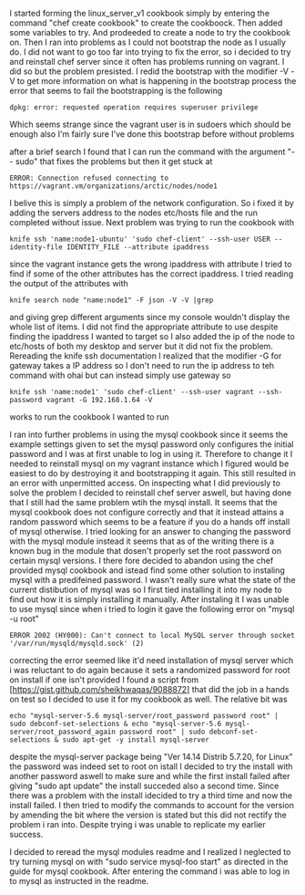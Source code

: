 I started forming the linux_server_v1 cookbook simply by entering the command "chef create cookbook" to create the cookboock. Then added some variables to try. And prodeeded to create a node to try the cookbook on. Then I ran into problems as I could not bootstrap the node as I usually do. I did not want to go too far into trying to fix the error, so i decided to try and reinstall chef server since it often has problems running on vagrant. I did so but the problem presisted. I redid the bootstrap with the modifier -V -V to get more information on what is happening in the bootstrap process the error that seems to fail the bootstrapping is the following 
```
dpkg: error: requested operation requires superuser privilege
```

Which seems strange since the vagrant user is in sudoers which should be enough also I'm fairly sure I've done this bootstrap before without problems

after a brief search I found that I can run the command with the argument "-- sudo" that fixes the problems but then it get stuck at 

```
ERROR: Connection refused connecting to https://vagrant.vm/organizations/arctic/nodes/node1
```
I belive this is simply a problem of the network configuration. So i fixed it by adding the servers address to the nodes etc/hosts file and the run completed without issue.
Next problem was trying to run the cookbook with 

```
knife ssh 'name:node1-ubuntu' 'sudo chef-client' --ssh-user USER --identity-file IDENTITY_FILE --attribute ipaddress
```

since the vagrant instance gets the wrong ipaddress with attribute I tried to find if some of the other attributes has the correct ipaddress. I tried reading the output of the attributes with 
```
knife search node "name:node1" -F json -V -V |grep 
```
and giving grep different arguments since my console wouldn't display the whole list of items. I did not find the appropriate attribute to use despite finding the ipaddress I wanted to target so I also added the ip of the node to etc/hosts of both my desktop and server but it did not fix the problem. 
Rereading the knife ssh documentation I realized that the modifier -G for gateway takes a IP address so I don't need to run the ip address to teh command with ohai but can instead simply use gateway so
```
knife ssh 'name:node1' 'sudo chef-client' --ssh-user vagrant --ssh-password vagrant -G 192.168.1.64 -V
```
works to run the cookbook I wanted to run

I ran into further problems in using the mysql cookbook since it seems the example settings given to set the mysql password only configures the initial password and I was at first unable to log in using it. Therefore to change it I needed to reinstall mysql on my vagrant instance which I figured would be easiest to do by destroying it and bootstrapping it again. This still resulted in an error with unpermitted access. On inspecting what I did previously to solve the problem I decided to reinstall chef server aswell, but having done that I still had the same problem wtih the mysql install. It seems that the mysql cookbook does not configure correctly and that it instead attains a random password which seems to be a feature if you do a hands off install of mysql otherwise. I tried looking for an answer to changing the password with the mysql module instead it seems that as of the writing there is a known bug in the module that dosen't properly set the root password on certain mysql versions. I there fore decided to abandon using the chef provided mysql cookbook and istead find some other solution to instaling mysql with a predifeined password. I wasn't really sure what the state of the current distibution of mysql was so I first tied installing it into my node to find out how it is simply installing it manually. After instaling it I was unable to use mysql since when i tried to login it gave the following error on "mysql -u root"

```
ERROR 2002 (HY000): Can't connect to local MySQL server through socket '/var/run/mysqld/mysqld.sock' (2)

```
correcting the error seemed like it'd need installation of mysql server which i was reluctant to do again because it sets a randomized password for root on install if one isn't provided I found a script from [https://gist.github.com/sheikhwaqas/9088872] that did the job in a hands on test so I decided to use it for my cookbook as well. The relative bit was 
```
echo "mysql-server-5.6 mysql-server/root_password password root" | sudo debconf-set-selections & echo "mysql-server-5.6 mysql-server/root_password_again password root" | sudo debconf-set-selections & sudo apt-get -y install mysql-server

```
despite the mysql-server package being "Ver 14.14 Distrib 5.7.20, for Linux" the password was indeed set to root on istall I decided to try the install with another password aswell to make sure and while the first install failed after giving "sudo apt update" the install succeded also a second time. Since there was a problem with the install idecided to try a third time and now the install failed. I then tried to modify the commands to account for the version by amending the bit where the version is stated but this did not rectify the problem i ran into. Despite trying i was unable to replicate my earlier success.

I decided to reread the mysql modules readme and I realized I neglected to try turning mysql on with "sudo service mysql-foo start" as directed in the guide for mysql cookbook. After entering the command i was able to log in to mysql as  instructed in the readme.
